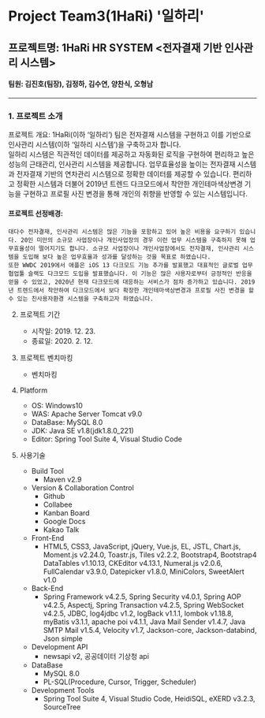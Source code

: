 
# Project Team3(1HaRi) '일하리'
## 프로젝트명: 1HaRi HR SYSTEM <전자결재 기반 인사관리 시스템>
#### 팀원: 김진호(팀장), 김정하, 김수연, 양찬식, 오형남
---
### 1. 프로젝트 소개
 프로젝트 개요:
    1HaRi(이하 ‘일하리’) 팀은 전자결재 시스템을 구현하고 이를 기반으로 인사관리 시스템(이하 ‘일하리 시스템’)을 구축하고자 합니다.<br>
    일하리 시스템은 직관적인 데이터를 제공하고 자동화된 로직을 구현하여 편리하고 높은 성능의 근태관리, 인사관리 시스템을 제공합니다. 업무효율성을 높이는 전자결재 시스템과 전자결재 기반의 연차관리 시스템으로 정확한 데이터를 제공할 수 있습니다.
    편리하고 정확한 시스템과 더불어 2019년 트렌드 다크모드에서 착안한 개인테마색상변경 기능을 구현하고 프로필 사진 변경을 통해 개인의 취향을 반영할 수 있는 시스템입니다.
    
#### 프로젝트 선정배경:
    대다수 전자결재, 인사관리 시스템은 많은 기능을 포함하고 있어 높은 비용을 요구하기 있습니다. 20인 미만의 소규모 사업장이나 개인사업장의 경우 이런 업무 시스템을 구축하지 못해 업무효율성이 떨어지기도 합니다. 소규모 사업장이나 개인사업장에서도 전자결재, 인사관리 시스템을 도입해 보다 높은 업무효율과 성과를 달성하는 것을 목표로 하였습니다.
    또한 WWDC 2019에서 애플은 iOS 13 다크모드 기능 추가를 발표했고 대표적인 글로벌 업무협업툴 슬랙도 다크모드 도입을 발표했습니다. 이 기능은 많은 사용자로부터 긍정적인 반응을 얻을 수 있었고, 2020년 현재 다크모드에 대응하는 서비스가 점차 증가하고 있습니다. 2019년 트렌드에서 착안하여 다크모드에서 보다 확장한 개인테마색상변경과 프로필 사진 변경을 할 수 있는 친사용자환경 시스템을 구축하고자 하였습니다.

2. 프로젝트 기간
    - 시작일: 2019. 12. 23.
    - 종료일: 2020. 2. 12.

3. 프로젝트 벤치마킹
    - 벤치마킹

4. Platform
    - OS: Windows10
    - WAS: Apache Server Tomcat v9.0
    - DataBase: MySQL 8.0
    - JDK: Java SE v1.8(jdk1.8.0_221)
    - Editor: Spring Tool Suite 4, Visual Studio Code

5. 사용기술
    - Build Tool
        - Maven v2.9
    - Version & Collaboration Control
        - Github
        - Collabee
        - Kanban Board
        - Google Docs
        - Kakao Talk
    - Front-End
        - HTML5, CSS3, JavaScript, jQuery, Vue.js, EL, JSTL, Chart.js, Moment.js v2.24.0, Toastr.js, Tiles v2.2.2, Bootstrap4, Bootstrap4 DataTables v1.10.13, CKEditor v4.13.1, Numeral.js v2.0.6, FullCalendar v3.9.0, Datepicker v1.8.0, MiniColors, SweetAlert v1.0
    - Back-End
        - Spring Framework v4.2.5, Spring Security v4.0.1, Spring AOP v4.2.5, Aspectj, Spring Transaction v4.2.5, Spring WebSocket v4.2.5, JDBC, log4jdbc v1.2, logBack v1.1.1, lombok v1.18.8, myBatis v3.1.1, apache poi v4.1.1, Java Mail Sender v1.4.7, Java SMTP Mail v1.5.4, Velocity v1.7, Jackson-core, Jackson-databind, Json simple
    - Development API
        - newsapi v2, 공공데이터 기상청 api
    - DataBase
        - MySQL 8.0
        - PL-SQL(Procedure, Cursor, Trigger, Scheduler)
    - Development Tools
        - Spring Tool Suite 4, Visual Studio Code, HeidiSQL, eXERD v3.2.3, SourceTree


